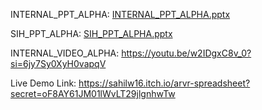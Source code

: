 INTERNAL_PPT_ALPHA: [INTERNAL_PPT_ALPHA.pptx](https://github.com/user-attachments/files/16830254/INTERNAL_PPT_ALPHA.pptx)



SIH_PPT_ALPHA: [SIH_PPT_ALPHA.pptx](https://github.com/user-attachments/files/16830215/SIH_PPT_ALPHA.pptx)


INTERNAL_VIDEO_ALPHA: https://youtu.be/w2IDgxC8v_0?si=6jy7Sy0XyH0vapqV

Live Demo Link: https://sahilw16.itch.io/arvr-spreadsheet?secret=oF8AY61JM01lWvLT29jlgnhwTw
